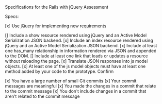 Specifications for the Rails with jQuery Assessment

Specs:

[x] Use jQuery for implementing new requirements


[] Include a show resource rendered using jQuery and an Active Model Serialization JSON backend. <!-- bucket show page has rendered json => js model and next button functionality -->
[x] Include an index resource rendered using jQuery and an Active Model Serialization JSON backend.  <!-- user show page has bucket index button, renders json => js model for each -->
[x] Include at least one has_many relationship in information rendered via JSON and appended to the DOM.  <!-- buckets have many items on index page render -->
[] Include at least one link that loads or updates a resource without reloading the page.  <!-- bucket show page has create item form, submitted with jquery post -->
[x] Translate JSON responses into js model objects.
[x] At least one of the js model objects must have at least one method added by your code to the prototype. <!-- using ES6 class syntax, bucket has total_cost method -->
Confirm

[x] You have a large number of small Git commits
[x] Your commit messages are meaningful
[x] You made the changes in a commit that relate to the commit message
[x] You don't include changes in a commit that aren't related to the commit message
